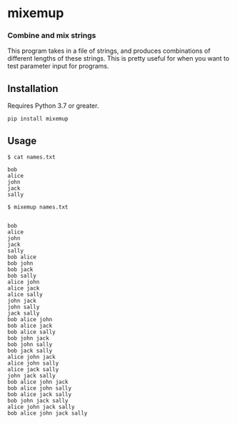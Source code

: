 # mixemup

### Combine and mix strings

This program takes in a file of strings, and produces combinations of different lengths of these strings. This is pretty useful for when you want to test parameter input for programs.

## Installation
Requires Python 3.7 or greater.
```
pip install mixemup
```

## Usage


```
$ cat names.txt 

bob
alice
john
jack
sally
```

```
$ mixemup names.txt


bob 
alice 
john 
jack 
sally 
bob alice 
bob john 
bob jack 
bob sally 
alice john 
alice jack 
alice sally 
john jack 
john sally 
jack sally 
bob alice john 
bob alice jack 
bob alice sally 
bob john jack 
bob john sally 
bob jack sally 
alice john jack 
alice john sally 
alice jack sally 
john jack sally 
bob alice john jack 
bob alice john sally 
bob alice jack sally 
bob john jack sally 
alice john jack sally 
bob alice john jack sally
```